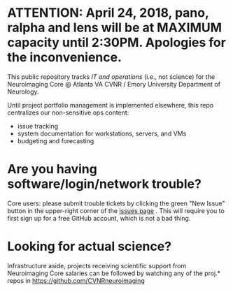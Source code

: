 # ATTENTION: April 24, 2018, pano, ralpha and lens will be at MAXIMUM capacity until 2:30PM. Apologies for the inconvenience.

This public repository tracks *IT and operations* (i.e., not science) for the Neuroimaging Core @ Atlanta VA CVNR / Emory University Department of Neurology. 



Until project portfolio management is implemented elsewhere, this repo centralizes our non-sensitive ops content:
  - issue tracking
  - system documentation for workstations, servers, and VMs
  - budgeting and forecasting


Are you having software/login/network trouble?
================================
Core users: please submit trouble tickets by clicking the green "New Issue" button in the upper-right corner of the [issues page](http://j.mp/braindown) . This will require you to first sign up for a free GitHub account, which is not a bad thing.


Looking for actual science?
===============================
Infrastructure aside, projects receiving scientific support from Neuroimaging Core salaries can be followed by watching any of the proj.* repos in https://github.com/CVNRneuroimaging
